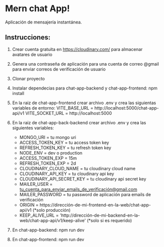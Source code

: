 # Mern chat App!

Aplicación de mensajería instantánea.

## Instrucciones:

1. Crear cuenta gratuita en https://cloudinary.com/ para almacenar avatares de usuario

2. Genera una contraseña de aplicación para una cuenta de correo @gmail para enviar correos de verificación de usuario

3. Clonar proyecto

4. Instalar dependecias para chat-app-backend y chat-app-frontend: npm install

5. En la raiz de chat-app-frontend crear archivo .env y crea las siguientas variables de entorno:
   VITE_BASE_URL = http://localhost:5000/chat-app-api/v1
   VITE_SOCKET_URL = http://localhost:5000

6. En la raiz de chat-app-back-backend crear archivo .env y crea las siguientes variables:

   - MONGO_URI = tu mongo uri
   - ACCESS_TOKEN_KEY = tu access token key
   - REFRESH_TOKEN_KEY = tu refresh token key
   - NODE_ENV = dev o production
   - ACCESS_TOKEN_EXP = 15m
   - REFRESH_TOKEN_EXP = 2d
   - CLOUDINARY_CLOUD_NAME = tu cloudinary cloud name
   - CLOUDINARY_API_KEY = tu cloudinary api key
   - CLOUDINARY_API_SECRET_KEY = tu cloudinary api secret key
   - MAILER_USER = tu_cuenta_para_enviar_emails_de_verificación@gmail.com
   - MAILER_PASSWORD = tu password de aplicación para emails de verificación
   - ORIGIN = https://dirección-de-mi-frontend-en-la-web/chat-app-api/v1 (*solo producción)
   - KEEP_ALIVE_URL = 'http://dirección-de-mi-backend-en-la-web/chat-app-api/v1/keep-alive' (*solo si es requerido)

7. En chat-app-backend: npm run dev

8. En chat-app-frontend: npm run dev
